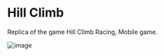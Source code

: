 # Hill Climb
Replica of the game Hill Climb Racing, Mobile game.

![image](https://user-images.githubusercontent.com/68016784/163748942-d6913f10-42cf-43df-b81d-4096bf753c95.png)
